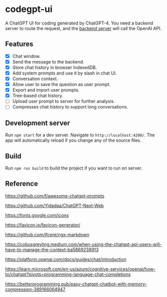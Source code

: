 # codegpt-ui
A ChatGPT UI for coding generated by ChatGPT-4. You need a backend server to route the request, and the [backend server](https://github.com/lancerzhang/codegpt-server) will call the OpenAI API.

## Features
- [x] Chat window.
- [x] Send the message to the backend.
- [x] Store chat history in browser IndexedDB.
- [x] Add system prompts and use it by slash in chat UI.
- [x] Conversation context.
- [x] Allow user to save the question as user prompt.
- [x] Export and import user prompts.
- [X] Tree-based chat history.
- [ ] Upload user prompt to server for further analysis.
- [ ] Compresses chat history to support long conversations.

## Development server

Run `npm start` for a dev server. Navigate to `http://localhost:4200/`. The app will automatically reload if you change any of the source files.

## Build

Run `npm run build` to build the project if you want to run on server.

## Reference
https://github.com/f/awesome-chatgpt-prompts

https://github.com/Yidadaa/ChatGPT-Next-Web

https://fonts.google.com/icons

https://favicon.io/favicon-generator/

https://github.com/jfcere/ngx-markdown

https://cobusgreyling.medium.com/when-using-the-chatgpt-api-users-will-have-to-manage-the-context-ba5869238913

https://platform.openai.com/docs/guides/chat/introduction

https://learn.microsoft.com/en-us/azure/cognitive-services/openai/how-to/chatgpt?pivots=programming-language-chat-completions

https://betterprogramming.pub/easy-chatgpt-chatbot-with-memory-compression-389166064947